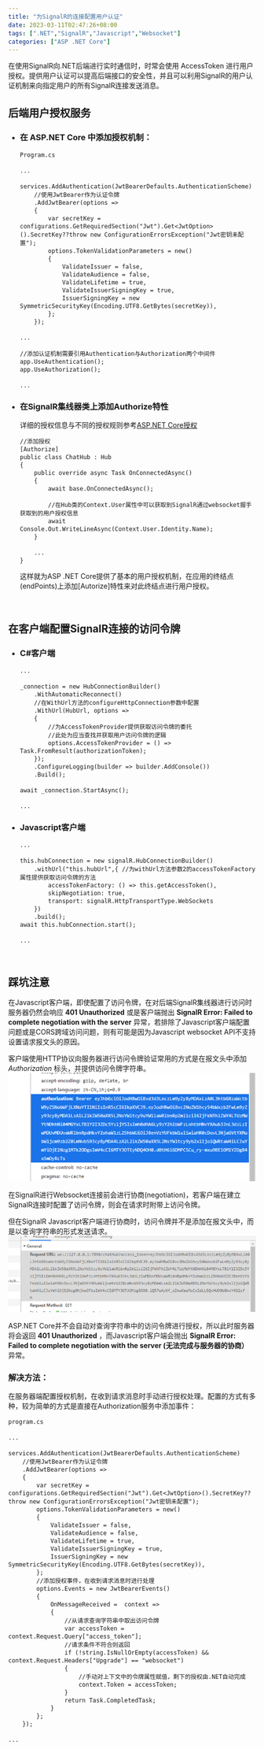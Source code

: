```yaml
---
title: "为SignalR的连接配置用户认证"
date: 2023-03-11T02:47:26+08:00
tags: [".NET","SignalR","Javascript","Websocket"]
categories: ["ASP .NET Core"]
---
```


在使用SignalR向.NET后端进行实时通信时，时常会使用 AccessToken 进行用户授权。提供用户认证可以提高后端接口的安全性，并且可以利用SignalR的用户认证机制来向指定用户的所有SignalR连接发送消息。

## 后端用户授权服务
- ### 在 ASP.NET Core 中添加授权机制：

    ```
    Program.cs

    ...

    services.AddAuthentication(JwtBearerDefaults.AuthenticationScheme)
        //使用JwtBearer作为认证令牌
        .AddJwtBearer(options =>
        {
            var secretKey = configurations.GetRequiredSection("Jwt").Get<JwtOption>().SecretKey??throw new ConfigurationErrorsException("Jwt密钥未配置");
            options.TokenValidationParameters = new()
            {
                ValidateIssuer = false,
                ValidateAudience = false,
                ValidateLifetime = true,
                ValidateIssuerSigningKey = true,
                IssuerSigningKey = new SymmetricSecurityKey(Encoding.UTF8.GetBytes(secretKey)),
            };
        });

    ...

    //添加认证机制需要引用Authentication与Authorization两个中间件
    app.UseAuthentication();
    app.UseAuthorization();

    ...
    ```

- ### 在SignalR集线器类上添加Authorize特性  
    详细的授权信息与不同的授权规则参考[ASP.NET Core授权](https://learn.microsoft.com/zh-cn/aspnet/core/security/authorization/introduction?view=aspnetcore-6.0)
    ```
    //添加授权
    [Authorize]
    public class ChatHub : Hub
    {
        public override async Task OnConnectedAsync()
        {
            await base.OnConnectedAsync();

            //在Hub类的Context.User属性中可以获取到SignalR通过websocket握手获取到的用户授权信息
            await Console.Out.WriteLineAsync(Context.User.Identity.Name);
        }
        
        ...
    }
    ```

    这样就为ASP .NET Core提供了基本的用户授权机制，在应用的终结点(endPoints)上添加[Autorize]特性来对此终结点进行用户授权。

<br>

## 在客户端配置SignalR连接的访问令牌  
- ### C#客户端
    ```
    ...

    _connection = new HubConnectionBuilder()
        .WithAutomaticReconnect()
        //在WithUrl方法的configureHttpConnection参数中配置
        .WithUrl(HubUrl, options =>
        {
            //为AccessTokenProvider提供获取访问令牌的委托
            //此处为应当查找并获取用户访问令牌的逻辑
            options.AccessTokenProvider = () => Task.FromResult(authorizationToken);
        });
        .ConfigureLogging(builder => builder.AddConsole())
        .Build();
    
    await _connection.StartAsync();

    ...

    ```

- ### Javascript客户端
    ```
    ...

    this.hubConnection = new signalR.HubConnectionBuilder()
        .withUrl("this.hubUrl",{ //为withUrl方法参数2的accessTokenFactory属性提供获取访问令牌的方法
            accessTokenFactory: () => this.getAccessToken(),
            skipNegotiation: true,
            transport: signalR.HttpTransportType.WebSockets
        })
        .build();
    await this.hubConnection.start();

    ...
    ```

<br>

## 踩坑注意
在Javascript客户端，即使配置了访问令牌，在对后端SignalR集线器进行访问时服务器仍然会响应 **401 Unauthorized** 或是客户端抛出 **SignalR Error: Failed to complete negotiation with the server** 异常，若排除了Javascript客户端配置问题或是CORS跨域访问问题，则有可能是因为Javascript websocket API不支持设置请求报文头的原因。 

客户端使用HTTP协议向服务器进行访问令牌验证常用的方式是在报文头中添加 *Authorization* 标头，并提供访问令牌字符串。
![Authorization](./httpAuthorization.png "请求标头中的Authorization项")

在SignalR进行Websocket连接前会进行协商(negotiation)，若客户端在建立SignalR连接时配置了访问令牌，则会在请求时附带上访问令牌。

但在SignalR Javascript客户端进行协商时，访问令牌并不是添加在报文头中，而是以查询字符串的形式发送请求。
![JSAuthorization](./JSSignalRRequst.png "访问令牌放在了查询字符串中")

ASP.NET Core并不会自动对查询字符串中的访问令牌进行授权，所以此时服务器将会返回 **401 Unauthorized** ，而Javascript客户端会抛出 **SignalR Error: Failed to complete negotiation with the server (无法完成与服务器的协商）** 异常。

### 解决方法：
在服务器端配置授权机制，在收到请求消息时手动进行授权处理。配置的方式有多种，较为简单的方式是直接在Authorization服务中添加事件：
```
program.cs

...

services.AddAuthentication(JwtBearerDefaults.AuthenticationScheme)
    //使用JwtBearer作为认证令牌
    .AddJwtBearer(options =>
    {
        var secretKey = configurations.GetRequiredSection("Jwt").Get<JwtOption>().SecretKey??throw new ConfigurationErrorsException("Jwt密钥未配置");
        options.TokenValidationParameters = new()
        {
            ValidateIssuer = false,
            ValidateAudience = false,
            ValidateLifetime = true,
            ValidateIssuerSigningKey = true,
            IssuerSigningKey = new SymmetricSecurityKey(Encoding.UTF8.GetBytes(secretKey)),
        };
        //添加授权事件，在收到请求消息时进行处理
        options.Events = new JwtBearerEvents()
        {
            OnMessageReceived =  context =>
            {
                //从请求查询字符串中取出访问令牌
                var accessToken = context.Request.Query["access_token"];
                //请求条件不符合则返回
                if (!string.IsNullOrEmpty(accessToken) && context.Request.Headers["Upgrade"] == "websocket")
                {
                    //手动对上下文中的令牌属性赋值，剩下的授权由.NET自动完成
                    context.Token = accessToken;
                }
                return Task.CompletedTask;
            }
        };
    });

...
```